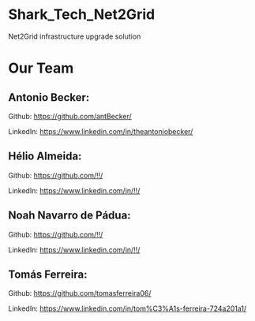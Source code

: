 # Shark_Tech_Net2Grid
Net2Grid infrastructure upgrade solution

# Our Team

## Antonio Becker:

Github: https://github.com/antBecker/

LinkedIn: https://www.linkedin.com/in/theantoniobecker/

## Hélio Almeida:

Github: https://github.com/!!/

LinkedIn: https://www.linkedin.com/in/!!/

## Noah Navarro de Pádua:

Github: https://github.com/!!/

LinkedIn: https://www.linkedin.com/in/!!/

## Tomás Ferreira:

Github: https://github.com/tomasferreira06/

LinkedIn: https://www.linkedin.com/in/tom%C3%A1s-ferreira-724a201a1/
